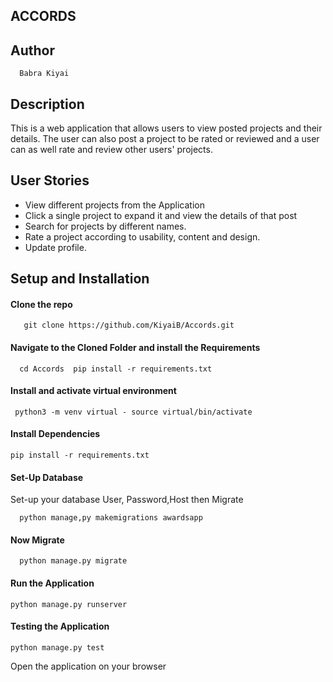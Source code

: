 ## ACCORDS

  ## Author
      Babra Kiyai

## Description

This is a web application that allows users to view posted projects and their details. The user can also post a project to be rated or reviewed and a user can as well rate and review other users' projects.

## User Stories
* View different projects from the Application
* Click a single project to expand it and view the details of that post
* Search for projects by different names.
* Rate a project according to usability, content and design.
* Update profile.

## Setup and Installation
#### Clone the repo
       
       git clone https://github.com/KiyaiB/Accords.git

#### Navigate to the Cloned Folder and install the Requirements
      
      cd Accords  pip install -r requirements.txt

#### Install and activate virtual environment
     
     python3 -m venv virtual - source virtual/bin/activate

#### Install Dependencies
    
    pip install -r requirements.txt

#### Set-Up Database

Set-up your database User, Password,Host then Migrate
      
      python manage,py makemigrations awardsapp

#### Now Migrate
     
      python manage.py migrate

#### Run the Application

    python manage.py runserver

#### Testing the Application

    python manage.py test

Open the application on your browser

